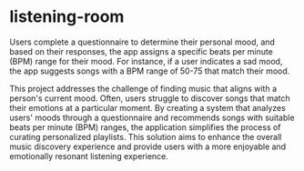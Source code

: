 # listening-room

Users complete a questionnaire to determine their personal mood, and based on their responses, the app assigns a specific beats per minute (BPM) range for their mood. For instance, if a user indicates a sad mood, the app suggests songs with a BPM range of 50-75 that match their mood.

This project addresses the challenge of finding music that aligns with a person's current mood. Often, users struggle to discover songs that match their emotions at a particular moment. By creating a system that analyzes users' moods through a questionnaire and recommends songs with suitable beats per minute (BPM) ranges, the application simplifies the process of curating personalized playlists. This solution aims to enhance the overall music discovery experience and provide users with a more enjoyable and emotionally resonant listening experience.
